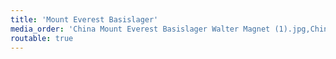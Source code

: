 ```yaml
---
title: 'Mount Everest Basislager'
media_order: 'China Mount Everest Basislager Walter Magnet (1).jpg,China Mount Everest Basislager Walter Magnet (2).jpg,China Mount Everest Basislager Walter Magnet (3).jpg,China Mount Everest Basislager Walter Magnet (4).jpg,China Mount Everest Basislager Walter Magnet (5).jpg,China Mount Everest Basislager Walter Magnet (6).jpg,China Mount Everest Basislager Walter Magnet (7).jpg,China Mount Everest Basislager Walter Magnet (8).jpg,China Mount Everest Basislager Walter Magnet (9).jpg,China Mount Everest Basislager Walter Magnet (10).jpg,China Mount Everest Basislager Walter Magnet (11).jpg,China Mount Everest Basislager Walter Magnet (12).jpg,China Mount Everest Basislager Walter Magnet (13).jpg,China Mount Everest Basislager Walter Magnet (14).jpg,China Mount Everest Basislager Walter Magnet (15).jpg,China Mount Everest Basislager Walter Magnet (16).jpg,China Mount Everest Basislager Walter Magnet (17).jpg,China Mount Everest Basislager Walter Magnet (18).jpg,China Mount Everest Basislager Walter Magnet (19).jpg,China Mount Everest Basislager Walter Magnet (20).jpg,China Mount Everest Basislager Walter Magnet (21).jpg,China Mount Everest Basislager Walter Magnet (22).jpg,China Mount Everest Basislager Walter Magnet (23).jpg,China Mount Everest Basislager Walter Magnet (24).jpg,China Mount Everest Basislager Walter Magnet (25).jpg,China Mount Everest Basislager Walter Magnet (26).jpg,China Mount Everest Basislager Walter Magnet (27).jpg,China Mount Everest Basislager Walter Magnet (28).jpg,China Mount Everest Basislager Walter Magnet (29).jpg,China Mount Everest Basislager Walter Magnet (30).jpg,China Mount Everest Basislager Walter Magnet (31).jpg,China Mount Everest Basislager Walter Magnet (32).jpg,China Mount Everest Basislager Walter Magnet (33).jpg,China Mount Everest Basislager Walter Magnet (34).jpg,China Mount Everest Basislager Walter Magnet (35).jpg,China Mount Everest Basislager Walter Magnet (36).jpg,China Mount Everest Basislager Walter Magnet (37).jpg,China Mount Everest Basislager Walter Magnet (38).jpg,China Mount Everest Basislager Walter Magnet (39).jpg,China Mount Everest Basislager Walter Magnet (40).jpg,China Mount Everest Basislager Walter Magnet (41).jpg'
routable: true
---
```


